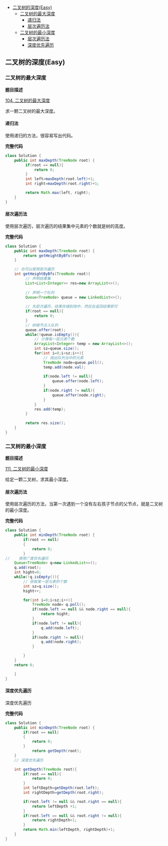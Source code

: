<!-- TOC -->

- [二叉树的深度(Easy)](#二叉树的深度easy)
  - [二叉树的最大深度](#二叉树的最大深度)
    - [递归法](#递归法)
    - [层次遍历法](#层次遍历法)
  - [二叉树的最小深度](#二叉树的最小深度)
    - [层次遍历法](#层次遍历法-1)
    - [深度优先遍历](#深度优先遍历)

<!-- /TOC -->

## 二叉树的深度(Easy)

### 二叉树的最大深度

**题目描述**

[104. 二叉树的最大深度](https://leetcode-cn.com/problems/maximum-depth-of-binary-tree/)

求一颗二叉树的最大深度。

#### 递归法

使用递归的方法，很容易写出代码。

**完整代码**

~~~ java
class Solution {
    public int maxDepth(TreeNode root) {
         if(root == null){
             return 0;
         }
         int left=maxDepth(root.left)+1;
         int right=maxDepth(root.right)+1;

         return Math.max(left, right);
    }
}
~~~

#### 层次遍历法

使用层次遍历，层次遍历的结果集中元素的个数就是树的高度。

**完整代码**

~~~ java
class Solution {
    public int maxDepth(TreeNode root) {
        return getHeightByBfs(root);
    }

    // 也可以使用层次遍历
    int getHeightByBfs(TreeNode root){
         // 声明结果集
         List<List<Integer>> res=new ArrayList<>();
 
         // 声明一个队列
         Queue<TreeNode> queue = new LinkedList<>();
 
         // 先层次遍历，结果存储到栈中，然后在返回结果即可
         if(root == null){
             return 0;
         }
         // 树根节点入队列
         queue.offer(root);
         while(!queue.isEmpty()){
             // 计算每一层元素个数
             ArrayList<Integer> temp = new ArrayList<>();
             int sz=queue.size();
             for(int i=0;i<sz;i++){
                 // 抛出队列当中的元素
                 TreeNode node=queue.poll();
                 temp.add(node.val);
 
                 if(node.left != null){
                     queue.offer(node.left);
                 }
                 if(node.right != null){
                     queue.offer(node.right);
                 }
             }
             res.add(temp);
         }
        
         return res.size();
    }
}
~~~

### 二叉树的最小深度

**题目描述**

[111. 二叉树的最小深度](https://leetcode-cn.com/problems/minimum-depth-of-binary-tree/)

给定一颗二叉树，求其最小深度。

#### 层次遍历法

使用层次遍历的方法，当第一次遇到一个没有左右孩子节点的父节点，就是二叉树的最小深度。

**完整代码**

~~~ java
class Solution {
    public int minDepth(TreeNode root) {
        if(root == null)
        {
            return 0;
        }    
//    使用广度优先遍历
    Queue<TreeNode> q=new LinkedList<>();
    q.add(root);
    int hight=0;
    while(!q.isEmpty()){
        // 获取某一层元素的个数
        int sz=q.size();
        hight++;

        for(int i=0;i<sz;i++){
            TreeNode node= q.poll();
            if(node.left == null && node.right == null){
                return hight;
            }
            if(node.left != null){
                q.add(node.left);
            }
            if(node.right != null){
                q.add(node.right);
            }

        }
    }
    return 0;

    }
}
~~~

#### 深度优先遍历

深度优先遍历

**完整代码**

~~~ java
class Solution {
    public int minDepth(TreeNode root) {
        if(root == null)
        {
            return 0;
        }    
    		return getDepth(root);
    }
    // 深度优先遍历

    int getDepth(TreeNode root){
        if(root == null){
            return 0;
        }
        int leftDepth=getDepth(root.left);
        int rightDepth=getDepth(root.right);

        if(root.left != null && root.right == null){
            return leftDepth +1;
        }
        if(root.left == null && root.right != null){
            return rightDepth+1;
        }
        return Math.min(leftDepth, rightDepth)+1;
    }
}
~~~

